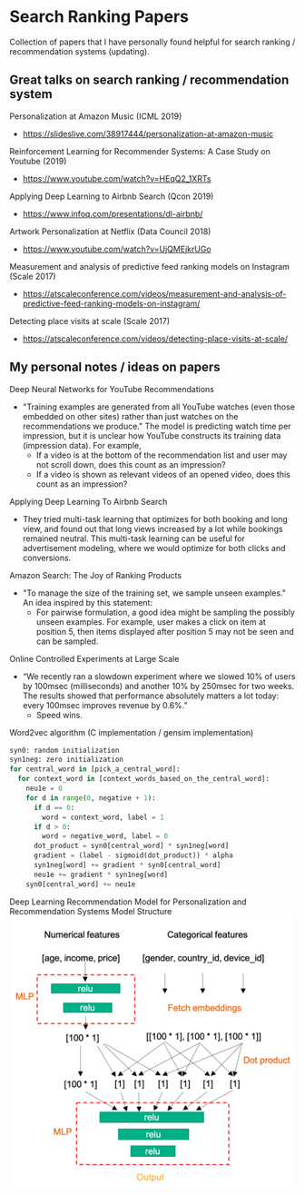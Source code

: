 Search Ranking Papers
==========

Collection of papers that I have personally found helpful for search ranking / recommendation systems (updating).

## Great talks on search ranking / recommendation system
Personalization at Amazon Music (ICML 2019)
- https://slideslive.com/38917444/personalization-at-amazon-music

Reinforcement Learning for Recommender Systems: A Case Study on Youtube (2019)
- https://www.youtube.com/watch?v=HEqQ2_1XRTs

Applying Deep Learning to Airbnb Search (Qcon 2019)
- https://www.infoq.com/presentations/dl-airbnb/

Artwork Personalization at Netflix (Data Council 2018)
- https://www.youtube.com/watch?v=UjQMEjkrUGo

Measurement and analysis of predictive feed ranking models on Instagram (Scale 2017)
- https://atscaleconference.com/videos/measurement-and-analysis-of-predictive-feed-ranking-models-on-instagram/

Detecting place visits at scale (Scale 2017)
- https://atscaleconference.com/videos/detecting-place-visits-at-scale/


## My personal notes / ideas on papers

Deep Neural Networks for YouTube Recommendations
- "Training examples are generated from all YouTube watches (even those embedded on other sites) rather than just watches on the recommendations we produce." The model is predicting watch time per impression, but it is unclear how YouTube constructs its training data (impression data). For example,
  * If a video is at the bottom of the recommendation list and user may not scroll down, does this count as an impression?
  * If a video is shown as relevant videos of an opened video, does this count as an impression?

Applying Deep Learning To Airbnb Search
- They tried multi-task learning that optimizes for both booking and long view, and found out that long views increased by a lot while bookings remained neutral. This multi-task learning can be useful for advertisement modeling, where we would optimize for both clicks and conversions.


Amazon Search: The Joy of Ranking Products
- "To manage the size of the training set, we sample unseen examples." An idea inspired by this statement:
  * For pairwise formulation, a good idea might be sampling the possibly unseen examples. For example, user makes a click on item at position 5, then items displayed after position 5 may not be seen and can be sampled.


Online Controlled Experiments at Large Scale
- “We recently ran a slowdown experiment where we slowed 10% of users by 100msec (milliseconds) and another 10% by 250msec for two weeks. The results showed that performance absolutely matters a lot today: every 100msec improves revenue by 0.6%.”
  * Speed wins.


Word2vec algorithm (C implementation / gensim implementation)
```python
syn0: random initialization
syn1neg: zero initialization
for central_word in [pick_a_central_word]:
  for context_word in [context_words_based_on_the_central_word]:
    neu1e = 0
    for d in range(0, negative + 1):
      if d == 0:
        word = context_word, label = 1
      if d > 0:
        word = negative_word, label = 0
      dot_product = syn0[central_word] * syn1neg[word]
      gradient = (label - sigmoid(dot_product)) * alpha
      syn1neg[word] += gradient * syn0[central_word]
      neu1e += gradient * syn1neg[word]
    syn0[central_word] += neu1e
```

Deep Learning Recommendation Model for Personalization and Recommendation Systems
Model Structure
<img src="https://github.com/liyinxiao/Ranking_Papers/blob/master/assets/DLRM_model_structure.png" width=700 />
